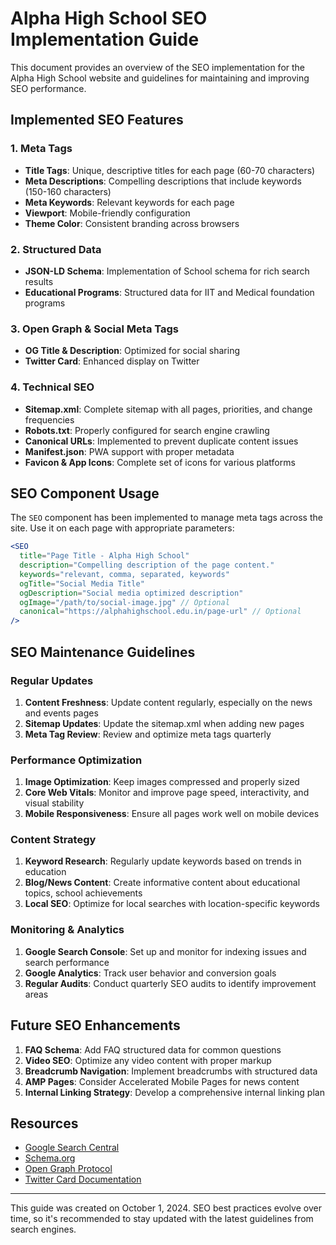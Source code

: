 # Alpha High School SEO Implementation Guide

This document provides an overview of the SEO implementation for the Alpha High School website and guidelines for maintaining and improving SEO performance.

## Implemented SEO Features

### 1. Meta Tags

- **Title Tags**: Unique, descriptive titles for each page (60-70 characters)
- **Meta Descriptions**: Compelling descriptions that include keywords (150-160 characters)
- **Meta Keywords**: Relevant keywords for each page
- **Viewport**: Mobile-friendly configuration
- **Theme Color**: Consistent branding across browsers

### 2. Structured Data

- **JSON-LD Schema**: Implementation of School schema for rich search results
- **Educational Programs**: Structured data for IIT and Medical foundation programs

### 3. Open Graph & Social Meta Tags

- **OG Title & Description**: Optimized for social sharing
- **Twitter Card**: Enhanced display on Twitter

### 4. Technical SEO

- **Sitemap.xml**: Complete sitemap with all pages, priorities, and change frequencies
- **Robots.txt**: Properly configured for search engine crawling
- **Canonical URLs**: Implemented to prevent duplicate content issues
- **Manifest.json**: PWA support with proper metadata
- **Favicon & App Icons**: Complete set of icons for various platforms

## SEO Component Usage

The `SEO` component has been implemented to manage meta tags across the site. Use it on each page with appropriate parameters:

```jsx
<SEO 
  title="Page Title - Alpha High School"
  description="Compelling description of the page content."
  keywords="relevant, comma, separated, keywords"
  ogTitle="Social Media Title"
  ogDescription="Social media optimized description"
  ogImage="/path/to/social-image.jpg" // Optional
  canonical="https://alphahighschool.edu.in/page-url" // Optional
/>
```

## SEO Maintenance Guidelines

### Regular Updates

1. **Content Freshness**: Update content regularly, especially on the news and events pages
2. **Sitemap Updates**: Update the sitemap.xml when adding new pages
3. **Meta Tag Review**: Review and optimize meta tags quarterly

### Performance Optimization

1. **Image Optimization**: Keep images compressed and properly sized
2. **Core Web Vitals**: Monitor and improve page speed, interactivity, and visual stability
3. **Mobile Responsiveness**: Ensure all pages work well on mobile devices

### Content Strategy

1. **Keyword Research**: Regularly update keywords based on trends in education
2. **Blog/News Content**: Create informative content about educational topics, school achievements
3. **Local SEO**: Optimize for local searches with location-specific keywords

### Monitoring & Analytics

1. **Google Search Console**: Set up and monitor for indexing issues and search performance
2. **Google Analytics**: Track user behavior and conversion goals
3. **Regular Audits**: Conduct quarterly SEO audits to identify improvement areas

## Future SEO Enhancements

1. **FAQ Schema**: Add FAQ structured data for common questions
2. **Video SEO**: Optimize any video content with proper markup
3. **Breadcrumb Navigation**: Implement breadcrumbs with structured data
4. **AMP Pages**: Consider Accelerated Mobile Pages for news content
5. **Internal Linking Strategy**: Develop a comprehensive internal linking plan

## Resources

- [Google Search Central](https://developers.google.com/search)
- [Schema.org](https://schema.org/)
- [Open Graph Protocol](https://ogp.me/)
- [Twitter Card Documentation](https://developer.twitter.com/en/docs/twitter-for-websites/cards/overview/abouts-cards)

---

This guide was created on October 1, 2024. SEO best practices evolve over time, so it's recommended to stay updated with the latest guidelines from search engines.